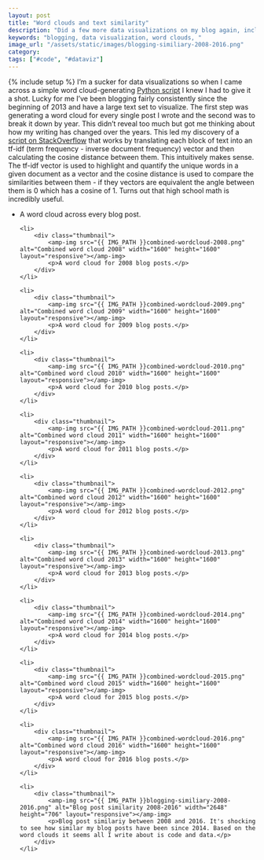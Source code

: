```yaml
---
layout: post
title: "Word clouds and text similarity"
description: "Did a few more data visualizations on my blog again, including word clouds and a text similarity analysis."
keywords: "blogging, data visualization, word clouds, "
image_url: "/assets/static/images/blogging-similiary-2008-2016.png"
category:
tags: ["#code", "#dataviz"]
---
```

{% include setup %}
I’m a sucker for data visualizations so when I came across a simple word cloud-generating [Python script](https://github.com/amueller/word_cloud) I knew I had to give it a shot. Lucky for me I’ve been blogging fairly consistently since the beginning of 2013 and have a large text set to visualize. The first step was generating a word cloud for every single post I wrote and the second was to break it down by year. This didn’t reveal too much but got me thinking about how my writing has changed over the years. This led my discovery of a [script on StackOverflow](http://stackoverflow.com/questions/8897593/similarity-between-two-text-documents) that works by translating each block of text into an tf-idf (term frequency - inverse document frequency) vector and then calculating the cosine distance between them. This intuitively makes sense. The tf-idf vector is used to highlight and quantify the unique words in a given document as a vector and the cosine distance is used to compare the similarities between them - if they vectors are equivalent the angle between them is 0 which has a cosine of 1. Turns out that high school math is incredibly useful.

<ul class="thumbnails">
    <li>
        <div class="thumbnail">
            <amp-img src="{{ IMG_PATH }}combined-wordcloud.png" alt="Combined word cloud" width="1600" height="1600" layout="responsive"></amp-img>
            <p>A word cloud across every blog post.</p>
        </div>
    </li>

    <li>
        <div class="thumbnail">
            <amp-img src="{{ IMG_PATH }}combined-wordcloud-2008.png" alt="Combined word cloud 2008" width="1600" height="1600" layout="responsive"></amp-img>
            <p>A word cloud for 2008 blog posts.</p>
        </div>
    </li>

    <li>
        <div class="thumbnail">
            <amp-img src="{{ IMG_PATH }}combined-wordcloud-2009.png" alt="Combined word cloud 2009" width="1600" height="1600" layout="responsive"></amp-img>
            <p>A word cloud for 2009 blog posts.</p>
        </div>
    </li>

    <li>
        <div class="thumbnail">
            <amp-img src="{{ IMG_PATH }}combined-wordcloud-2010.png" alt="Combined word cloud 2010" width="1600" height="1600" layout="responsive"></amp-img>
            <p>A word cloud for 2010 blog posts.</p>
        </div>
    </li>

    <li>
        <div class="thumbnail">
            <amp-img src="{{ IMG_PATH }}combined-wordcloud-2011.png" alt="Combined word cloud 2011" width="1600" height="1600" layout="responsive"></amp-img>
            <p>A word cloud for 2011 blog posts.</p>
        </div>
    </li>

    <li>
        <div class="thumbnail">
            <amp-img src="{{ IMG_PATH }}combined-wordcloud-2012.png" alt="Combined word cloud 2012" width="1600" height="1600" layout="responsive"></amp-img>
            <p>A word cloud for 2012 blog posts.</p>
        </div>
    </li>

    <li>
        <div class="thumbnail">
            <amp-img src="{{ IMG_PATH }}combined-wordcloud-2013.png" alt="Combined word cloud 2013" width="1600" height="1600" layout="responsive"></amp-img>
            <p>A word cloud for 2013 blog posts.</p>
        </div>
    </li>

    <li>
        <div class="thumbnail">
            <amp-img src="{{ IMG_PATH }}combined-wordcloud-2014.png" alt="Combined word cloud 2014" width="1600" height="1600" layout="responsive"></amp-img>
            <p>A word cloud for 2014 blog posts.</p>
        </div>
    </li>

    <li>
        <div class="thumbnail">
            <amp-img src="{{ IMG_PATH }}combined-wordcloud-2015.png" alt="Combined word cloud 2015" width="1600" height="1600" layout="responsive"></amp-img>
            <p>A word cloud for 2015 blog posts.</p>
        </div>
    </li>

    <li>
        <div class="thumbnail">
            <amp-img src="{{ IMG_PATH }}combined-wordcloud-2016.png" alt="Combined word cloud 2016" width="1600" height="1600" layout="responsive"></amp-img>
            <p>A word cloud for 2016 blog posts.</p>
        </div>
    </li>

    <li>
        <div class="thumbnail">
            <amp-img src="{{ IMG_PATH }}blogging-similiary-2008-2016.png" alt="Blog post similarity 2008-2016" width="2648" height="706" layout="responsive"></amp-img>
            <p>Blog post similariy between 2008 and 2016. It's shocking to see how similar my blog posts have been since 2014. Based on the word clouds it seems all I write about is code and data.</p>
        </div>
    </li>
</ul>
